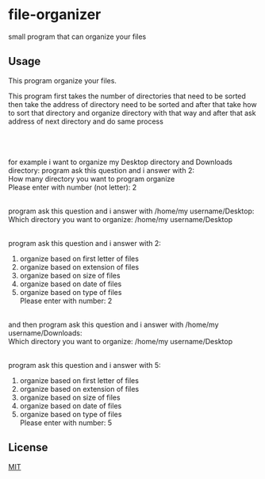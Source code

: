 # file-organizer
small program that can organize your files

## Usage
This program organize your files.

This program first takes the number of directories that need to be sorted then take the address of directory need to be sorted and after that take how to sort that directory and organize directory with that way and after that ask address of next directory and do same process <br /> <br /> <br /> <br />


for example i want to organize my Desktop directory and Downloads directory:
program ask this question and i answer with 2: <br />
How many directory you want to program organize <br />
Please enter with number (not letter): 2 <br /> <br />

program ask this question and i answer with /home/my username/Desktop: <br />
Which directory you want to organize: /home/my username/Desktop <br /> <br />

program ask this question and i answer with 2: <br />
1) organize based on first letter of files <br />
2) organize based on extension of files <br />
3) organize based on size of files <br />
4) organize based on date of files <br />
5) organize based on type of files <br />
Please enter with number: 2 <br /> <br />

and then program ask this question and i answer with /home/my username/Downloads: <br />
Which directory you want to organize: /home/my username/Desktop <br /> <br />

program ask this question and i answer with 5: <br />
1) organize based on first letter of files <br />
2) organize based on extension of files <br />
3) organize based on size of files <br />
4) organize based on date of files <br />
5) organize based on type of files <br />
Please enter with number: 5


## License
[MIT](https://choosealicense.com/licenses/mit/)
